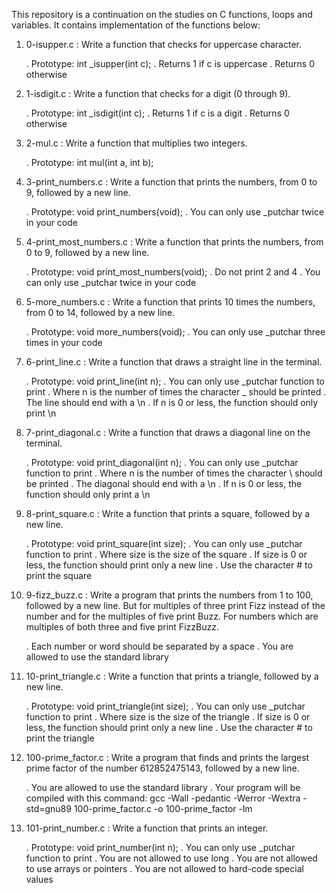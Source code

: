 This repository is a continuation on the studies on C functions, loops and variables.
It contains implementation of the functions below:

1. 0-isupper.c : Write a function that checks for uppercase character.

	. Prototype: int _isupper(int c);
	. Returns 1 if c is uppercase
	. Returns 0 otherwise

2. 1-isdigit.c : Write a function that checks for a digit (0 through 9).

	. Prototype: int _isdigit(int c);
	. Returns 1 if c is a digit
	. Returns 0 otherwise

3. 2-mul.c : Write a function that multiplies two integers.

	. Prototype: int mul(int a, int b);

4. 3-print_numbers.c : Write a function that prints the numbers, from 0 to 9, followed by a new line.

	. Prototype: void print_numbers(void);
	. You can only use _putchar twice in your code

5. 4-print_most_numbers.c : Write a function that prints the numbers, from 0 to 9, followed by a new line.

	. Prototype: void print_most_numbers(void);
	. Do not print 2 and 4
	. You can only use _putchar twice in your code	

6. 5-more_numbers.c : Write a function that prints 10 times the numbers, from 0 to 14, followed by a new line.

	. Prototype: void more_numbers(void);
	. You can only use _putchar three times in your code

7. 6-print_line.c : Write a function that draws a straight line in the terminal.

	. Prototype: void print_line(int n);
	. You can only use _putchar function to print
	. Where n is the number of times the character _ should be printed
	. The line should end with a \n
	. If n is 0 or less, the function should only print \n

8. 7-print_diagonal.c : Write a function that draws a diagonal line on the terminal.

	. Prototype: void print_diagonal(int n);
	. You can only use _putchar function to print
	. Where n is the number of times the character \ should be printed
	. The diagonal should end with a \n
	. If n is 0 or less, the function should only print a \n

9. 8-print_square.c : Write a function that prints a square, followed by a new line.

	. Prototype: void print_square(int size);
	. You can only use _putchar function to print
	. Where size is the size of the square
	. If size is 0 or less, the function should print only a new line
	. Use the character # to print the square

10. 9-fizz_buzz.c : Write a program that prints the numbers from 1 to 100, followed by a new line. But for multiples of three print Fizz instead of the number and for the multiples of five print Buzz. For numbers which are multiples of both three and five print FizzBuzz.

	. Each number or word should be separated by a space
	. You are allowed to use the standard library

11. 10-print_triangle.c : Write a function that prints a triangle, followed by a new line.

	. Prototype: void print_triangle(int size);
	. You can only use _putchar function to print
	. Where size is the size of the triangle
	. If size is 0 or less, the function should print only a new line
	. Use the character # to print the triangle

12. 100-prime_factor.c : Write a program that finds and prints the largest prime factor of the number 612852475143, followed by a new line.

	. You are allowed to use the standard library
	. Your program will be compiled with this command: gcc -Wall -pedantic -Werror -Wextra -std=gnu89 100-prime_factor.c -o 100-prime_factor -lm

13. 101-print_number.c : Write a function that prints an integer.

	. Prototype: void print_number(int n);
	. You can only use _putchar function to print
	. You are not allowed to use long
	. You are not allowed to use arrays or pointers
	. You are not allowed to hard-code special values

